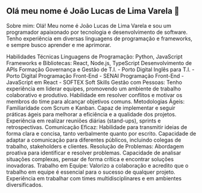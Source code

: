 ## Olá meu nome é João Lucas de Lima Varela 👋
Sobre mim:
Olá! Meu nome é João Lucas de Lima Varela e sou um programador apaixonado por tecnologia e desenvolvimento de software. Tenho experiência em diversas linguagens de programação e frameworks, e sempre busco aprender e me aprimorar.

Habilidades Técnicas
Linguagens de Programação: Python, JavaScript
Frameworks e Bibliotecas: React, Node.js, TypeScript
Desenvolvimento de APIs
Formação
Governança e Gestão de T.I. - Porto Digital
Inglês para T.I. - Porto Digital
Programação Front-End - SENAI
Programação Front-End - JavaScript em React - SOFTEX
Soft Skills
Gestão com Pessoas: Tenho experiência em liderar equipes, promovendo um ambiente de trabalho colaborativo e produtivo. Habilidade em resolver conflitos e motivar os membros do time para alcançar objetivos comuns.
Metodologias Ágeis: Familiaridade com Scrum e Kanban. Capaz de implementar e seguir práticas ágeis para melhorar a eficiência e a qualidade dos projetos. Experiência em realizar reuniões diárias (stand-ups), sprints e retrospectivas.
Comunicação Eficaz: Habilidade para transmitir ideias de forma clara e concisa, tanto verbalmente quanto por escrito. Capacidade de adaptar a comunicação para diferentes públicos, incluindo colegas de trabalho, stakeholders e clientes.
Resolução de Problemas: Abordagem proativa para identificar e resolver problemas. Capacidade de analisar situações complexas, pensar de forma crítica e encontrar soluções inovadoras.
Trabalho em Equipe: Valorizo a colaboração e acredito que o trabalho em equipe é essencial para o sucesso de qualquer projeto. Experiência em trabalhar com times multidisciplinares e em ambientes diversificados.

